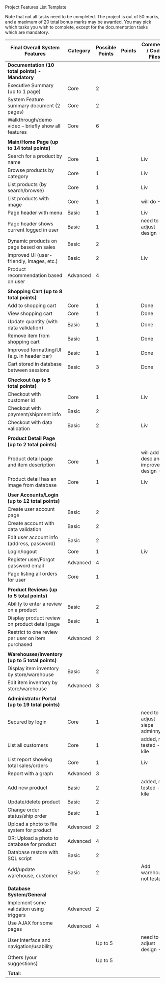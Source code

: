 Project Features List Template

Note that not all tasks need to be completed. The project is out of 50 marks, and a maximum of 20 total bonus marks may be awarded. You may pick which tasks you wish to complete, except for the documentation tasks which are mandatory.

| Final Overall System Features                       | Category	| Possible Points	| Points	| Comments / Code Files |
| --------------------------------------------------- | --------- | --------------- | ------- | --------------------- |
| **Documentation (10 total points) - Mandatory**                                                                     |
| Executive Summary (up to 1 page)	                  | Core	    |         2		    |       	|                       |
| System Feature summary document (2 pages)	          | Core	    |         2		    |       	|                       |
| Walkthrough/demo video – briefly show all features	| Core	    |         6		    |       	|                       |
| |
| **Main/Home Page (up to 14 total points)**                                                                          |
| Search for a product by name	                      | Core	    |         1		    |       	|  Liv                  |
| Browse products by category                         | Core	    |         1		    |       	|  Liv                  |
| List products (by search/browse)	                  | Core	    |         1		    |       	|  Liv                  |
| List products with image | Core	| 1| | will do -Liv |
| Page header with menu	| Basic	| 1 | | Liv |
| Page header shows current logged in user	| Basic | 1 | |need to adjust design -Liv |
| Dynamic products on page based on sales	| Basic |	2	|	
| Improved UI (user-friendly, images, etc.)	| Basic	| 2	| |Liv |
| Product recommendation based on user | Advanced	| 4		|
| |
| **Shopping Cart (up to 8 total points)** |
| Add to shopping cart	| Core	| 1 |	|Done |	
| View shopping cart	| Core	| 1	| |Done |
| Update quantity (with data validation) | Basic	| 1	| |Done|
| Remove item from shopping cart	| Basic	| 1	|	 |Done |
| Improved formatting/UI (e.g. in header bar)	| Basic	| 1	| |Done |
| Cart stored in database between sessions | Basic	| 3	|	|Done |
| |
|**Checkout (up to 5 total points)**|
|Checkout with customer id	| Core	| 1	|	|Liv |
|Checkout with payment/shipment info	| Basic	| 2 |
|Checkout with data validation	| Basic	| 2 | |Liv |
| |
|**Product Detail Page (up to 2 total points)**|
| Product detail page and item description	| Core	| 1	| |will add desc and improve design -Liv | 
| Product detail has an image from database	| Core	| 1	|	|Liv |
| |
|**User Accounts/Login (up to 12 total points)**|
| Create user account page	| Basic	| 2	|
| Create account with data validation	| Basic	| 2	|
| Edit user account info (address, password)	| Basic	| 2	|	
| Login/logout	| Core	| 1	| |Liv |
| Register user/Forgot password email	| Advanced	| 4	|
| Page listing all orders for user	| Core	| 1	|
| |
|**Product Reviews (up to 5 total points)**|
| Ability to enter a review on a product	| Basic	| 2	|
| Display product review on product detail page	| Basic	| 1	|	
| Restrict to one review per user on item purchased	| Advanced | 2	|	
| |
|**Warehouses/Inventory (up to 5 total points)**|
| Display item inventory by store/warehouse	| Basic |	2 |		
| Edit item inventory by store/warehouse | Advanced | 3	|
| |
|**Administrator Portal (up to 19 total points)**|	
| Secured by login	| Core	| 1	|	|need to adjust siapa adminnya |
| List all customers	| Core	| 1	| |added, not tested - kile|
| List report showing total sales/orders	| Core	| 1	| |Liv |
| Report with a graph	| Advanced	| 3	|
| Add new product	| Basic	| 2	|	|added, not tested - kile|
| Update/delete product	| Basic	| 2	|	
| Change order status/ship order	| Basic	| 1	|
| Upload a photo to file system for product	| Advanced	| 2	|
| OR: Upload a photo to database for product	| Advanced	| 4	|	
| Database restore with SQL script	| Basic	| 2	|	
| Add/update warehouse, customer	| Basic	| 2 |	|Add warehouse, not tested|	
| |			
|**Database System/General**|		
| Implement some validation using triggers |	Advanced	| 2	|	
| Use AJAX for some pages	| Advanced	| 4	|
| User interface and navigation/usability | |	Up to 5	| |need to adjust design -Liv |
| Others (your suggestions)	|	| Up to 5	|
| |
| **Total:** |
